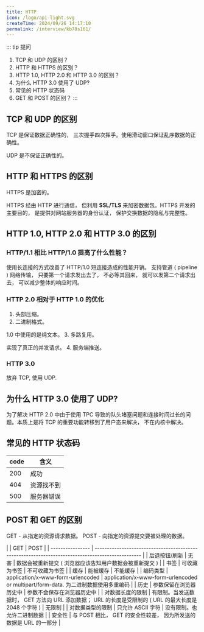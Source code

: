 ```yaml
---
title: HTTP
icon: /logo/api-light.svg
createTime: 2024/09/26 14:17:10
permalink: /interview/kb78s161/
---
```

::: tip 提问
1.  TCP 和 UDP 的区别？
2.  HTTP 和 HTTPS 的区别？
3.  HTTP 1.0, HTTP 2.0 和 HTTP 3.0 的区别？
4.  为什么 HTTP 3.0 使用了 UDP?
5.  常见的 HTTP 状态码
6.  GET 和 POST 的区别？
:::

## TCP 和 UDP 的区别
TCP 是保证数据正确性的， 三次握手四次挥手。使用滑动窗口保证乱序数据的正确性。

UDP 是不保证正确性的。

## HTTP 和 HTTPS 的区别
HTTPS 是加密的。

HTTPS 经由 HTTP 进行通信， 但利用 **SSL/TLS** 来加密数据包。HTTPS 开发的主要目的， 是提供对网站服务器的身份认证， 保护交换数据的隐私与完整性。

## HTTP 1.0, HTTP 2.0 和 HTTP 3.0 的区别
### HTTP/1.1 相比 HTTP/1.0 提高了什么性能？
使用长连接的方式改善了 HTTP/1.0 短连接造成的性能开销。
支持管道 ( pipeline ) 网络传输， 只要第一个请求发出去了， 不必等其回来， 就可以发第二个请求出去， 可以减少整体的响应时间。

### HTTP 2.0 相对于 HTTP 1.0 的优化
1.  头部压缩。
2.  二进制格式。

   1.0 中使用的是纯文本。
3.  多路复用。

   实现了真正的并发请求。
4.  服务端推送。

### HTTP 3.0
放弃 TCP, 使用 UDP.

## 为什么 HTTP 3.0 使用了 UDP?
为了解决 HTTP 2.0 中由于使用 TPC 导致的队头堵塞问题和连接时间过长的问题。本质上是将 TCP 的重要功能转移到了用户态来解决， 不在内核中解决。

## 常见的 HTTP 状态码
| code | 含义       |
| ---- | ---------- |
| 200  | 成功       |
| 404  | 资源找不到 |
| 500  | 服务器错误 |

## POST 和 GET 的区别
GET - 从指定的资源请求数据。
POST - 向指定的资源提交要被处理的数据。

|                  | GET                                                                                               | POST                                                                               |
| ---------------- | ------------------------------------------------------------------------------------------------- |
| 后退按钮/刷新    | 无害                                                                                              | 数据会被重新提交 ( 浏览器应该告知用户数据会被重新提交 ) |
| 书签             | 可收藏为书签                                                                                      | 不可收藏为书签                                                                     |
| 缓存             | 能被缓存                                                                                          | 不能缓存                                                                           |
| 编码类型         | application/x-www-form-urlencoded                                                                 | application/x-www-form-urlencoded or multipart/form-data. 为二进制数据使用多重编码 |
| 历史             | 参数保留在浏览器历史中                                                                            | 参数不会保存在浏览器历史中                                                         |
| 对数据长度的限制 | 有限制。当发送数据时， GET 方法向 URL 添加数据； URL 的长度是受限制的 ( URL 的最大长度是 2048 个字符 ) | 无限制                                                                             |
| 对数据类型的限制 | 只允许 ASCII 字符                                                                                 | 没有限制。也允许二进制数据                                                         |
| 安全性           | 与 POST 相比， GET 的安全性较差， 因为所发送的数据是 URL 的一部分                                   |
